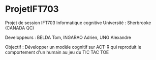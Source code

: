 # ProjetIFT703
Projet de session IFT703 Informatique cognitive
Université : Sherbrooke (CANADA QC)

Developpeurs : BELDA Tom, INGARAO Adrien, UNG Alexandre

Objectif : Développer un modèle cognitif sur ACT-R qui reproduit le comportement d'un humain au jeu du TIC TAC TOE
